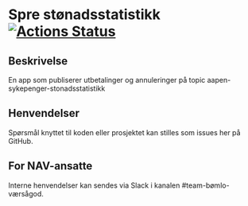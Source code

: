 Spre stønadsstatistikk [![Actions Status](https://github.com/navikt/helse-spre-stonadsstatistikk/workflows/master/badge.svg)](https://github.com/navikt/helse-spre-stonadsstatistikk/actions)
=============


## Beskrivelse
En app som publiserer utbetalinger og annuleringer på topic aapen-sykepenger-stonadsstatistikk

## Henvendelser

Spørsmål knyttet til koden eller prosjektet kan stilles som issues her på GitHub.

## For NAV-ansatte

Interne henvendelser kan sendes via Slack i kanalen #team-bømlo-værsågod.

